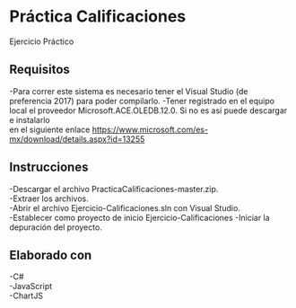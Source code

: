 # Práctica Calificaciones
Ejercicio Práctico

## Requisitos
-Para correr este sistema es necesario tener el Visual Studio (de preferencia 2017) para poder compilarlo.
-Tener registrado en el equipo local el proveedor Microsoft.ACE.OLEDB.12.0. Si no es así puede descargar e instalarlo <br />
en el siguiente enlace https://www.microsoft.com/es-mx/download/details.aspx?id=13255

## Instrucciones
-Descargar el archivo PracticaCalificaciones-master.zip. <br />
-Extraer los archivos. <br />
-Abrir el archivo Ejercicio-Calificaciones.sln con Visual Studio. <br />
-Establecer como proyecto de inicio Ejercicio-Calificaciones
-Iniciar la depuración del proyecto.

## Elaborado con
-C# <br />
-JavaScript <br />
-ChartJS
